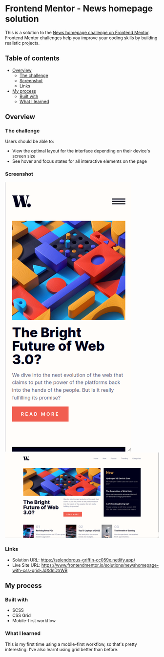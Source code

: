 # Frontend Mentor - News homepage solution

This is a solution to the [News homepage challenge on Frontend Mentor](https://www.frontendmentor.io/challenges/news-homepage-H6SWTa1MFl). Frontend Mentor challenges help you improve your coding skills by building realistic projects. 

## Table of contents

- [Overview](#overview)
  - [The challenge](#the-challenge)
  - [Screenshot](#screenshot)
  - [Links](#links)
- [My process](#my-process)
  - [Built with](#built-with)
  - [What I learned](#what-i-learned)

## Overview

### The challenge

Users should be able to:

- View the optimal layout for the interface depending on their device's screen size
- See hover and focus states for all interactive elements on the page

### Screenshot

![](./assets/images/mobile-website.png)
![](./assets/images/desktop-website.png)

### Links

- Solution URL: https://splendorous-griffin-cc059e.netlify.app/
- Live Site URL:  https://www.frontendmentor.io/solutions/newshomepage-with-css-grid-JdXdnDtrWB

## My process

### Built with

- SCSS
- CSS Grid
- Mobile-first workflow

### What I learned

This is my first time using a mobile-first workflow, so that's pretty interesting. I've also learnt using grid better than before.
